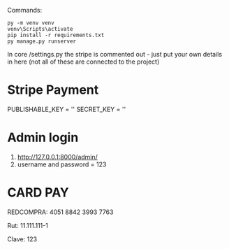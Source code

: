 Commands:

    py -m venv venv
    venv\Scripts\activate
    pip install -r requirements.txt
    py manage.py runserver


In core /settings.py the stripe is commented out - just put your own details in here (not all of these are connected to the project)

# Stripe Payment
PUBLISHABLE_KEY = ''
SECRET_KEY = ''

# Admin login
1. http://127.0.0.1:8000/admin/
2. username and password = 123

# CARD PAY

REDCOMPRA:      4051 8842 3993 7763

Rut:            11.111.111-1

Clave:          123